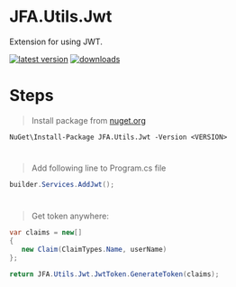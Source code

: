 # JFA.Utils.Jwt
Extension for using JWT.

[![latest version](https://img.shields.io/nuget/v/JFA.Utils.Jwt)](https://www.nuget.org/packages/JFA.Utils.Jwt) 
[![downloads](https://img.shields.io/nuget/dt/JFA.Utils.Jwt)](https://www.nuget.org/packages/JFA.Utils.Jwt)

# Steps

> Install package from [nuget.org](https://www.nuget.org/packages/JFA.Utils.Jwt)
```PM
NuGet\Install-Package JFA.Utils.Jwt -Version <VERSION>
```
#
> Add following line to Program.cs file
```C#
builder.Services.AddJwt();
```
#
> Get token anywhere:
```C#
var claims = new[]
{
   new Claim(ClaimTypes.Name, userName)
};

return JFA.Utils.Jwt.JwtToken.GenerateToken(claims);
```
